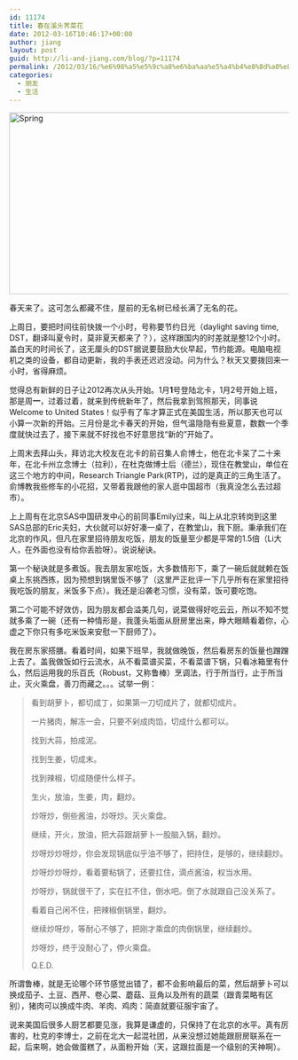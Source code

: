 ```yaml
---
id: 11174
title: 春在溪头荠菜花
date: 2012-03-16T10:46:17+00:00
author: jiang
layout: post
guid: http://li-and-jiang.com/blog/?p=11174
permalink: /2012/03/16/%e6%98%a5%e5%9c%a8%e6%ba%aa%e5%a4%b4%e8%8d%a0%e8%8f%9c%e8%8a%b1/
categories:
  - 朋友
  - 生活
---
```

[<img style="background-image: none; border-right-width: 0px; margin: 0px auto; padding-left: 0px; padding-right: 0px; display: block; float: none; border-top-width: 0px; border-bottom-width: 0px; border-left-width: 0px; padding-top: 0px" title="Spring" border="0" alt="Spring" src="http://jiangtanghu.com/cn/wp-content/uploads/2012/03/Spring_thumb.jpg" width="580" height="328" />](http://jiangtanghu.com/cn/wp-content/uploads/2012/03/Spring.jpg)

春天来了。这可怎么都藏不住，屋前的无名树已经长满了无名的花。

上周日，要把时间往前快拨一个小时，号称要节约日光（daylight saving time, DST，翻译叫夏令时，莫非夏天都来了？），这样跟国内的时差就是整12个小时。盖白天的时间长了，这无厘头的DST据说要鼓励大伙早起，节约能源。电脑电视机之类的设备，都自动更新，我的手表还迟迟没动。问为什么？秋天又要拨回来一小时，省得麻烦。

觉得总有新鲜的日子让2012再次从头开始。1月**1**号登陆北卡，1月2号开始上班，那是周**一**，过着过着，就来到传统新年了，然后我拿到驾照那天，同事说Welcome to United States！似乎有了车才算正式在美国生活，所以那天也可以小算一次新的开始。三月份是北卡春天的开始，但气温隐隐有些夏意，数数一个季度就快过去了，接下来就不好找也不好意思找“新的”开始了。

上周末去拜山头，拜访北大校友在北卡的前召集人俞博士，他在北卡呆了二十来年，在北卡州立念博士（拉利），在杜克做博士后（德兰），现住在教堂山，单位在这三个地方的中间，Research Triangle Park(RTP)，过的是真正的三角生活了。俞博教我些修车的小花招，又带着我跟他的家人逛中国超市（我真没怎么去过超市）。

上上周有在北京SAS中国研发中心的前同事Emily过来，叫上从北京转岗到这里SAS总部的Eric夫妇，大伙就可以好好凑一桌了，在教堂山，我下厨。秉承我们在北京的作风，但凡在家里招待朋友吃饭，朋友的饭量至少都是平常的1.5倍（Li大人，在外面也没有给你丢脸呀）。说说秘诀。

第一个秘诀就是多煮饭。我去朋友家吃饭，大多数情形下，乘了一碗后就就赖在饭桌上东挑西拣，因为预想到锅里饭不够了（这里严正批评一下几乎所有在家里招待我吃饭的朋友，米饭多下点）。我还是沿袭老习惯，没有菜，饭可要吃饱。

第二个可能不好效仿，因为朋友都会溢美几句，说菜做得好吃云云，所以不知不觉就多乘了一碗（还有一种情形是，我蓬头垢面从厨房里出来，睁大眼睛看着你，心虚之下你只有多吃米饭来安慰一下厨师了）。

我在房东家搭膳。看着时间，如果下班早，我就做晚饭，然后看房东的饭量也蹭蹭上去了。盖我做饭如行云流水，从不看菜谱买菜，不看菜谱下锅，只看冰箱里有什么，然后运用我的乐百氏（Robust，又称鲁棒）烹调法，行于所当行，止于所当止，灭火乘盘，善刀而藏之。。。试举一例：

> 看到胡萝卜，都切成丁，如果第一刀切成片了，就都切成片。
> 
> 一片猪肉，解冻一会，只要不剁成肉馅，切成什么都可以。
> 
> 找到大蒜，拍成泥。
> 
> 找到生姜，切成末。
> 
> 找到辣椒，切成随便什么样子。
> 
> 生火，放油，生姜，肉，翻炒。
> 
> 炒呀炒，倒些酱油，炒呀炒。灭火乘盘。
> 
> 继续，开火，放油，把大蒜跟胡萝卜一股脑入锅，翻炒。
> 
> 炒呀炒炒呀炒，你会发现锅底似乎油不够了，把持住，是够的，继续翻炒。
> 
> 炒呀炒炒呀炒，看着要粘锅了，还要扛住，滴点酱油，权当水用。
> 
> 炒呀炒，锅就很干了，实在扛不住，倒水吧。倒了水就跟自己没关系了。
> 
> 看着自己闲不住，把辣椒倒锅里，翻炒。
> 
> 继续炒呀炒，等耐心不够了，把刚才乘盘的肉倒锅里，继续翻炒。
> 
> 炒呀炒，终于没耐心了，停火乘盘。
> 
> Q.E.D.

所谓鲁棒，就是无论哪个环节感觉出错了，都不会影响最后的菜，然后胡萝卜可以换成茄子、土豆、西芹、卷心菜、蘑菇、豆角以及所有的蔬菜（跟青菜略有区别），猪肉可以换成牛肉、羊肉、鸡肉：简直就要征服宇宙了。

说来美国后很多人厨艺都要见涨，我算是谦虚的，只保持了在北京的水平。真有厉害的，杜克的李博士，之前在北大一起混社团，从来没想过她能跟厨房联系在一起，后来啊，她会做蛋糕了，从面粉开始（天，这跟拉面是一个级别的天神啊）。